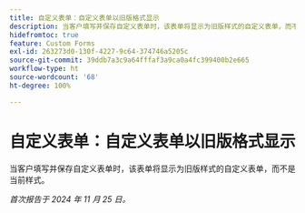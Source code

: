 ```yaml
---
title: 自定义表单：自定义表单以旧版格式显示
description: 当客户填写并保存自定义表单时，该表单将显示为旧版样式的自定义表单，而不是当前样式。
hidefromtoc: true
feature: Custom Forms
exl-id: 263273d0-130f-4227-9c64-374746a5205c
source-git-commit: 39ddb7a3c9a64fffaf3a9ca0a4fc399400b2e665
workflow-type: ht
source-wordcount: '68'
ht-degree: 100%

---
```


# 自定义表单：自定义表单以旧版格式显示

当客户填写并保存自定义表单时，该表单将显示为旧版样式的自定义表单，而不是当前样式。

_首次报告于 2024 年 11 月 25 日。_
